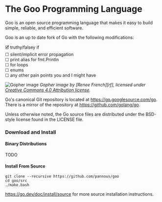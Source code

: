 # The Goo Programming Language

Goo is an open source programming language that makes it easy to build simple, reliable, and efficient software.

Goo is an up to date fork of Go with the following modifications:

🗹 truthy/falsey if  
☐ silent/implicit error propagation  
☐ print alias for fmt.Println  
☐ for loops  
☐ enums  
☐ any other pain points you and I might have  

![Gopher image](https://golang.org/doc/gopher/fiveyears.jpg)
*Gopher image by [Renee French][rf], licensed under [Creative Commons 4.0 Attribution license][cc4-by].*

Go's canonical Git repository is located at https://go.googlesource.com/go.
There is a mirror of the repository at https://github.com/golang/go.

Unless otherwise noted, the Go source files are distributed under the
BSD-style license found in the LICENSE file.

### Download and Install

#### Binary Distributions

TODO

#### Install From Source

```
git clone --recursive https://github.com/pannous/goo
cd goo/src
./make.bash
```

https://go.dev/doc/install/source for more source installation instructions.

[cc4-by]: https://creativecommons.org/licenses/by/4.0/
